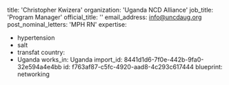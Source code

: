 title: 'Christopher Kwizera'
organization: 'Uganda NCD Alliance'
job_title: 'Program Manager'
official_title: ''
email_address: info@uncdaug.org
post_nominal_letters: 'MPH RN'
expertise:
  - hypertension
  - salt
  - transfat
country:
  - Uganda
works_in: Uganda
import_id: 8441d1d6-7f0e-442b-9fa0-32e594a4e4bb
id: f763af87-c5fc-4920-aad8-4c293c617444
blueprint: networking
